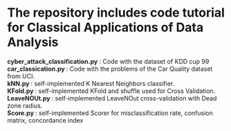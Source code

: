 # The repository includes code tutorial for Classical Applications of Data Analysis
<b>cyber_attack_classification.py</b> : Code with the dataset of KDD cup 99 </br>
<b>car_classication.py </b>: Code with the problems of the Car Quality dataset from UCI. </br>
<b> kNN.py </b>: self-implemented K Nearest Neighbors classifier. </br>
<b> KFold.py </b>: self-implemented KFold and shuffle used for Cross Validation. </br>
<b> LeaveNOUt.py </b>: self-implemented LeaveNOut cross-validation with Dead zone radius. </br>
<b> Score.py </b>: self-implemented Scorer for misclassification rate, confusion matrix, concordance index</br>
